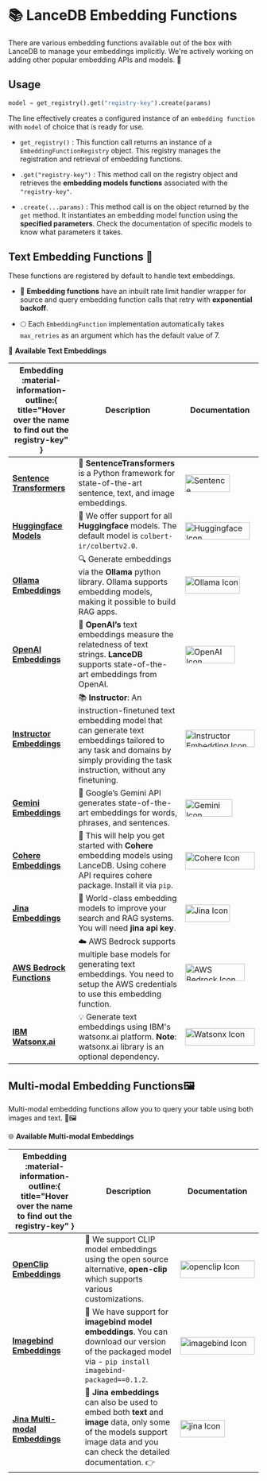 # 📚 LanceDB Embedding Functions

There are various embedding functions available out of the box with LanceDB to manage your embeddings implicitly. We're actively working on adding other popular embedding APIs and models. 🚀

## Usage 
```python
model = get_registry().get("registry-key").create(params)
```
The line effectively creates a configured instance of an `embedding function` with `model` of choice that is ready for use.

- `get_registry()` :  This function call returns an instance of a `EmbeddingFunctionRegistry` object. This registry manages the registration and retrieval of embedding functions.

- `.get("registry-key")` : This method call on the registry object and retrieves the **embedding models functions** associated with the `"registry-key"`.

- `.create(...params)` : This method call is on the object returned by the `get` method. It instantiates an embedding model function using the **specified parameters**. Check the documentation of specific models to know what parameters it takes.

## Text Embedding Functions 📝 
These functions are registered by default to handle text embeddings.

- 🔄 **Embedding functions** have an inbuilt rate limit handler wrapper for source and query embedding function calls that retry with **exponential backoff**. 

- 🌕 Each `EmbeddingFunction` implementation automatically takes `max_retries` as an argument which has the default value of 7. 

🌟 **Available Text Embeddings**

| **Embedding** :material-information-outline:{ title="Hover over the name to find out the registry-key" } | **Description** | **Documentation** |
|-----------|-------------|---------------|
| [**Sentence Transformers**](available_embedding_models/text_embedding_functions/sentence_transformers.md "sentence-transformers")  | 🧠 **SentenceTransformers** is a Python framework for state-of-the-art sentence, text, and image embeddings. | [<img src="https://raw.githubusercontent.com/lancedb/assets/main/docs/assets/logos/sbert_2.png" alt="Sentence Transformers Icon" width="90" height="35">](available_embedding_models/text_embedding_functions/sentence_transformers.md)|                                                                                                                                                                                                                                                                                                                                                                                                                                                                                                                               
| [**Huggingface Models**](available_embedding_models/text_embedding_functions/huggingface_embedding.md "huggingface") |🤗 We offer support for all **Huggingface** models. The default model is `colbert-ir/colbertv2.0`. | [<img src="https://raw.githubusercontent.com/lancedb/assets/main/docs/assets/logos/hugging_face.png" alt="Huggingface Icon" width="130" height="35">](available_embedding_models/text_embedding_functions/huggingface_embedding.md) |                                                                                                                                                                                                                                                                                                                                                                                                                                                                                                                               
| [**Ollama Embeddings**](available_embedding_models/text_embedding_functions/ollama_embedding.md "ollama") | 🔍 Generate embeddings via the **Ollama** python library. Ollama supports embedding models, making it possible to build RAG apps. | [<img src="https://raw.githubusercontent.com/lancedb/assets/main/docs/assets/logos/Ollama.png" alt="Ollama Icon" width="110" height="35">](available_embedding_models/text_embedding_functions/ollama_embedding.md)|                                                                                                                                                                                                                                                                                                                                                                                                                                                                                                                               
| [**OpenAI Embeddings**](available_embedding_models/text_embedding_functions/openai_embedding.md "openai")| 🔑 **OpenAI’s** text embeddings measure the relatedness of text strings. **LanceDB** supports state-of-the-art embeddings from OpenAI. | [<img src="https://raw.githubusercontent.com/lancedb/assets/main/docs/assets/logos/openai.png" alt="OpenAI Icon" width="100" height="35">](available_embedding_models/text_embedding_functions/openai_embedding.md)|                                                                                                                                                                                                                                                                                                                                                                                                                                                                                                                               
| [**Instructor Embeddings**](available_embedding_models/text_embedding_functions/instructor_embedding.md "instructor") | 📚 **Instructor**: An instruction-finetuned text embedding model that can generate text embeddings tailored to any task and domains by simply providing the task instruction, without any finetuning. | [<img src="https://raw.githubusercontent.com/lancedb/assets/main/docs/assets/logos/instructor_embedding.png" alt="Instructor Embedding Icon" width="140" height="35">](available_embedding_models/text_embedding_functions/instructor_embedding.md) |                                                                                                                                                                                                                                                                                                                                                                                                                                                                                                                               
| [**Gemini Embeddings**](available_embedding_models/text_embedding_functions/gemini_embedding.md "gemini-text") | 🌌 Google’s Gemini API generates state-of-the-art embeddings for words, phrases, and sentences. | [<img src="https://raw.githubusercontent.com/lancedb/assets/main/docs/assets/logos/gemini.png" alt="Gemini Icon" width="95" height="35">](available_embedding_models/text_embedding_functions/gemini_embedding.md) |                                                                                                                                                                                                                                                                                                                                                                                                                                                                                                                               
| [**Cohere Embeddings**](available_embedding_models/text_embedding_functions/cohere_embedding.md "cohere") | 💬 This will help you get started with **Cohere** embedding models using LanceDB. Using cohere API requires cohere package. Install it via `pip`. | [<img src="https://raw.githubusercontent.com/lancedb/assets/main/docs/assets/logos/cohere.png" alt="Cohere Icon" width="140" height="35">](available_embedding_models/text_embedding_functions/cohere_embedding.md) |                                                                                                                                                                                                                                                                                                                                                                                                                                                                                                                               
| [**Jina Embeddings**](available_embedding_models/text_embedding_functions/jina_embedding.md "jina") | 🔗 World-class embedding models to improve your search and RAG systems. You will need **jina api key**. | [<img src="https://raw.githubusercontent.com/lancedb/assets/main/docs/assets/logos/jina.png" alt="Jina Icon" width="90" height="35">](available_embedding_models/text_embedding_functions/jina_embedding.md) |                                                                                                                                                                                                                                                                                                                                                                                                                                                                                                                               
| [ **AWS Bedrock Functions**](available_embedding_models/text_embedding_functions/aws_bedrock_embedding.md "bedrock-text") | ☁️ AWS Bedrock supports multiple base models for generating text embeddings. You need to setup the AWS credentials to use this embedding function. | [<img src="https://raw.githubusercontent.com/lancedb/assets/main/docs/assets/logos/aws_bedrock.png" alt="AWS Bedrock Icon" width="120" height="35">](available_embedding_models/text_embedding_functions/aws_bedrock_embedding.md) |                                                                                                                                                                                                                                                                                                                                                                                                                                                                                                                               
| [**IBM Watsonx.ai**](available_embedding_models/text_embedding_functions/ibm_watsonx_ai_embedding.md "watsonx") | 💡 Generate text embeddings using IBM's watsonx.ai platform. **Note**: watsonx.ai library is an optional dependency. | [<img src="https://raw.githubusercontent.com/lancedb/assets/main/docs/assets/logos/watsonx.png" alt="Watsonx Icon" width="140" height="35">](available_embedding_models/text_embedding_functions/ibm_watsonx_ai_embedding.md) |



[st-key]: "sentence-transformers"
[hf-key]: "huggingface"
[ollama-key]: "ollama"
[openai-key]: "openai"
[instructor-key]: "instructor"
[gemini-key]: "gemini-text"
[cohere-key]: "cohere"
[jina-key]: "jina"
[aws-key]: "bedrock-text"
[watsonx-key]: "watsonx"


## Multi-modal Embedding Functions🖼️ 

Multi-modal embedding functions allow you to query your table using both images and text. 💬🖼️

🌐 **Available Multi-modal Embeddings**

| Embedding :material-information-outline:{ title="Hover over the name to find out the registry-key" }  | Description | Documentation  |
|-----------|-------------|---------------|
| [**OpenClip Embeddings**](available_embedding_models/multimodal_embedding_functions/openclip_embedding.md "open-clip") | 🎨 We support CLIP model embeddings using the open source alternative, **open-clip** which supports various customizations. | [<img src="https://raw.githubusercontent.com/lancedb/assets/main/docs/assets/logos/openclip_github.png" alt="openclip Icon" width="150" height="35">](available_embedding_models/multimodal_embedding_functions/openclip_embedding.md) |                                                                                                                                                                                                                                                                                                                                                                                                                                                                                    
| [**Imagebind Embeddings**](available_embedding_models/multimodal_embedding_functions/imagebind_embedding.md "imageind") | 🌌  We have support for **imagebind model embeddings**. You can download our version of the packaged model via - `pip install imagebind-packaged==0.1.2`. | [<img src="https://raw.githubusercontent.com/lancedb/assets/main/docs/assets/logos/imagebind_meta.png" alt="imagebind Icon" width="150" height="35">](available_embedding_models/multimodal_embedding_functions/imagebind_embedding.md)|                                                                                                                                                                                                                                                                                                                                                                                                                                                                                    
| [**Jina Multi-modal Embeddings**](available_embedding_models/multimodal_embedding_functions/jina_multimodal_embedding.md "jina") | 🔗 **Jina embeddings** can also be used to embed both **text** and **image** data, only some of the models support image data and you can check the detailed documentation. 👉 | [<img src="https://raw.githubusercontent.com/lancedb/assets/main/docs/assets/logos/jina.png" alt="jina Icon" width="90" height="35">](available_embedding_models/multimodal_embedding_functions/jina_multimodal_embedding.md) |